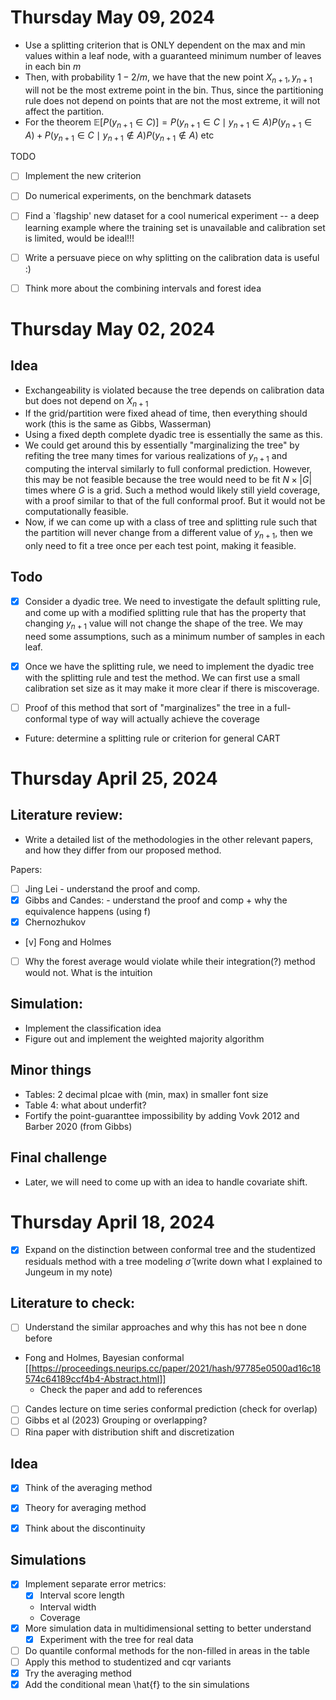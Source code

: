 
# Thursday May 09, 2024

- Use a splitting criterion that is ONLY dependent on the max and min values within a leaf node, with a guaranteed minimum number of leaves in each bin $m$
- Then, with probability $1-2/m$, we have that the new point $X_{n+1},y_{n+1}$ will not be the most extreme point in the bin. Thus, since the partitioning rule does not depend on points that are not the most extreme, it will not affect the partition.
- For the theorem
$\mathbb{E}[P(y_{n+1}\in C)] = P(y_{n+1}\in C \mid y_{n+1} \in A)P(y_{n+1}\in A) + P(y_{n+1}\in C \mid y_{n+1}\not\in A)P(y_{n+1}\not\in A)$
etc


TODO
- [ ] Implement the new criterion
- [ ] Do numerical experiments, on the benchmark datasets
- [ ] Find a `flagship' new dataset for a cool numerical experiment -- a deep learning example where the training set is unavailable and calibration set is limited, would be ideal!!!
- [ ] Write a persuave piece on why splitting on the calibration data is useful :)
- [ ] Think more about the combining intervals and forest idea


# Thursday May 02, 2024

## Idea
- Exchangeability is violated because the tree depends on calibration data but does not depend on $X_{n+1}$
- If the grid/partition were fixed ahead of time, then everything should work (this is the same as Gibbs, Wasserman)
- Using a fixed depth complete dyadic tree is essentially the same as this.
- We could get around this by essentially "marginalizing the tree" by refiting the tree many times for various realizations of $y_{n+1}$ and computing the interval similarly to full conformal prediction. However, this may be not feasible because the tree would need to be fit $N\times |G|$ times where $G$ is a grid. Such a method would likely still yield coverage, with a proof similar to that of the full conformal proof. But it would not be computationally feasible.
- Now, if we can come up with a class of tree and splitting rule such that the partition will never change from a different value of $y_{n+1}$, then we only need to fit a tree once per each test point, making it feasible.

## Todo

- [x] Consider a dyadic tree. We need to investigate the default splitting rule, and come up with a modified splitting rule that has the property that changing $y_{n+1}$ value will not change the shape of the tree. We may need some assumptions, such as a minimum number of samples in each leaf.

- [x] Once we have the splitting rule, we need to implement the dyadic tree with the splitting rule and test the method. We can first use a small calibration set size as it may make it more clear if there is miscoverage.

- [ ] Proof of this method that sort of "marginalizes" the tree in a full-conformal type of way will actually achieve the coverage

- Future: determine a splitting rule or criterion for general CART



# Thursday April 25, 2024

## Literature review:
 - Write a detailed list of the methodologies in the other relevant papers, and how they differ from our proposed method.
 
 Papers:
 - [ ] Jing Lei - understand the proof and comp.
 - [x] Gibbs and Candes: - understand the proof and comp + why the equivalence happens (using f)
 - [x] Chernozhukov
 - [v] Fong and Holmes
 - [ ] Why the forest average would violate while their integration(?) method would not. What is the intuition
       
## Simulation:
- Implement the classification idea
- Figure out and implement the weighted majority algorithm

## Minor things
- Tables: 2 decimal plcae with (min, max) in smaller font size
- Table 4: what about underfit?
- Fortify the point-guaranttee impossibility by adding Vovk 2012 and Barber 2020 (from Gibbs)

## Final challenge
- Later, we will need to come up with an idea to handle covariate shift.

# Thursday April 18, 2024

- [x] Expand on the distinction between conformal tree and the studentized residuals method with a tree modeling $\hat\sigma$ (write down what I explained to Jungeum in my note)


## Literature to check:
- [ ] Understand the similar approaches and why this has not bee n done before
- Fong and Holmes, Bayesian conformal [[https://proceedings.neurips.cc/paper/2021/hash/97785e0500ad16c18574c64189ccf4b4-Abstract.html]]
    - Check the paper and add to references
- [ ] Candes lecture on time series conformal prediction (check for overlap)
- [ ] Gibbs et al (2023) Grouping or overlapping?
- [ ] Rina paper with distribution shift and discretization

## Idea
- [x] Think of the averaging method
- [x] Theory for averaging method
- [x] Think about the discontinuity


## Simulations
- [x] Implement separate error metrics:
    - [x] Interval score length
    - Interval width
    - Coverage
- [x] More simulation data in multidimensional setting to better understand
    - [x] Experiment with the tree for real data
- [ ] Do quantile conformal methods for the non-filled in areas in the table
- [ ] Apply this method to studentized and cqr variants
- [x] Try the averaging method 
- [x] Add the conditional mean \hat{f} to the sin simulations
